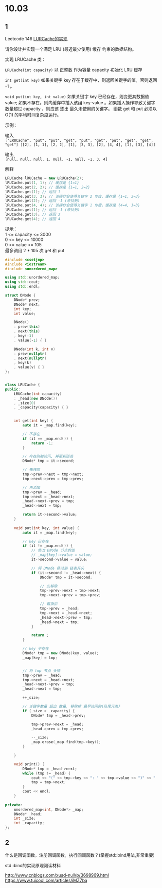 # 10.03

## 1

Leetcode 146 [LURCache的实现](https://leetcode-cn.com/problems/lru-cache/)

请你设计并实现一个满足  LRU (最近最少使用) 缓存 约束的数据结构。

实现 LRUCache 类：  

`LRUCache(int capacity)` 以 正整数 作为容量 capacity 初始化 LRU 缓存  

`int get(int key)` 如果关键字 key 存在于缓存中，则返回关键字的值，否则返回 -1 。  

`void put(int key, int value)` 如果关键字 key 已经存在，则变更其数据值 value; 如果不存在，则向缓存中插入该组 key-value 。如果插入操作导致关键字数量超过 capacity ，则应该 逐出 最久未使用的关键字。
函数 get 和 put 必须以 O(1) 的平均时间复杂度运行。

示例：

输入  
`["LRUCache", "put", "put", "get", "put", "get", "put", "get", "get", "get"]
[[2], [1, 1], [2, 2], [1], [3, 3], [2], [4, 4], [1], [3], [4]]`  

输出  
`[null, null, null, 1, null, -1, null, -1, 3, 4]`

解释

```c++
LRUCache lRUCache = new LRUCache(2);
lRUCache.put(1, 1); // 缓存是 {1=1}
lRUCache.put(2, 2); // 缓存是 {1=1, 2=2}
lRUCache.get(1); // 返回 1
lRUCache.put(3, 3); // 该操作会使得关键字 2 作废，缓存是 {1=1, 3=3}
lRUCache.get(2); // 返回 -1 (未找到)
lRUCache.put(4, 4); // 该操作会使得关键字 1 作废，缓存是 {4=4, 3=3}
lRUCache.get(1); // 返回 -1 (未找到)
lRUCache.get(3); // 返回 3
lRUCache.get(4); // 返回 4
```

提示：  
1 <= capacity <= 3000  
0 <= key <= 10000  
0 <= value <= 105  
最多调用 2 * 105 次 get 和 put  

```c++
#include <csetjmp>
#include <iostream>
#include <unordered_map>

using std::unordered_map;
using std::cout;
using std::endl;

struct DNode {
    DNode* prev;
    DNode* next;
    int key;
    int value; 

    DNode() 
    : prev(this) 
    , next(this)
    , key(-1)
    , value(-1) { }

    DNode(int k, int v) 
    : prev(nullptr)
    , next(nullptr)
    , key(k)
    , value(v) { }
};


class LRUCache {
public:
    LRUCache(int capacity) 
    : _head(new DNode())
    , _size(0)
    , _capacity(capacity) { }
    

    int get(int key) {
        auto it = _map.find(key);

        // 不存在
        if (it == _map.end()) {
            return -1;
        }

        // 存在则被访问, 并更新链表
        DNode* tmp = it->second;

        // 先移除
        tmp->prev->next = tmp->next;
        tmp->next->prev = tmp->prev;

        // 再添加
        tmp->prev = _head;
        tmp->next = _head->next;
        _head->next->prev = tmp;
        _head->next = tmp;

        return it->second->value;
    }
    
    void put(int key, int value) {
        auto it = _map.find(key);

        // key 已存在
        if (it != _map.end()) {
            // 修改 DNode 节点的值
            // _map[key]->value = value;
            it->second->value = value;

            // 将 DNode 移动到 链表开头
            if (it->second != _head->next) {
                DNode* tmp = it->second;

                // 先移除
                tmp->prev->next = tmp->next;
                tmp->next->prev = tmp->prev;

                // 再添加
                tmp->prev = _head;
                tmp->next = _head->next;
                _head->next->prev = tmp;
                _head->next = tmp;
            }

            return ;
        }

        // key 不存在
        DNode* tmp = new DNode(key, value);
        _map[key] = tmp;


        // 将 tmp 节点 头插
        tmp->prev = _head;
        tmp->next = _head->next;
        _head->next->prev = tmp;
        _head->next = tmp;

        ++_size;

        // 关键字数量 超出 数量, 移除掉 最早访问的(队尾元素)
        if (_size > _capacity) {
            DNode* tmp = _head->prev;

            tmp->prev->next = _head;
            _head->prev = tmp->prev; 

            --_size;
            _map.erase(_map.find(tmp->key));
        }

    }

    void print() {
        DNode* tmp = _head->next;
        while (tmp != _head) {
            cout << "(" << tmp->key << ": " << tmp->value << ")" << "  ";
            tmp = tmp->next;
        }
        cout << endl;
    }
    
private:
    unordered_map<int, DNode*> _map;
    DNode* _head;
    int _size;
    int _capacity;
};

```

## 2

什么是回调函数，注册回调函数，执行回调函数？(掌握std::bind用法,非常重要)

std::bind的实现原理阅读材料

<http://www.cnblogs.com/xusd-null/p/3698969.html>
<https://www.tuicool.com/articles/iMZ7ba>

